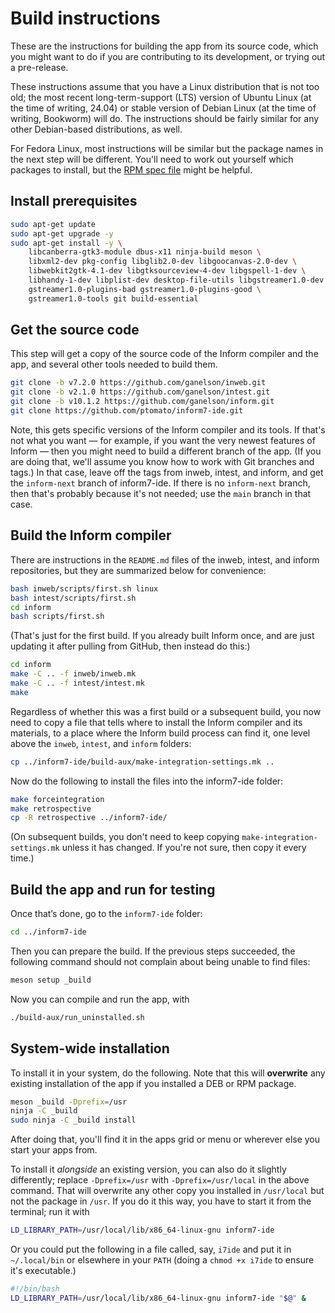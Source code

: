 # Build instructions

These are the instructions for building the app from its source code,
which you might want to do if you are contributing to its development,
or trying out a pre-release.

These instructions assume that you have a Linux distribution that is not
too old; the most recent long-term-support (LTS) version of Ubuntu Linux
(at the time of writing, 24.04) or stable version of Debian Linux (at
the time of writing, Bookworm) will do.
The instructions should be fairly similar for any other Debian-based
distributions, as well.

For Fedora Linux, most instructions will be similar but the package
names in the next step will be different.
You'll need to work out yourself which packages to install, but the
[RPM spec file](./inform7-ide.spec) might be helpful.

## Install prerequisites

```bash
sudo apt-get update
sudo apt-get upgrade -y
sudo apt-get install -y \
    libcanberra-gtk3-module dbus-x11 ninja-build meson \
    libxml2-dev pkg-config libglib2.0-dev libgoocanvas-2.0-dev \
    libwebkit2gtk-4.1-dev libgtksourceview-4-dev libgspell-1-dev \
    libhandy-1-dev libplist-dev desktop-file-utils libgstreamer1.0-dev \
    gstreamer1.0-plugins-bad gstreamer1.0-plugins-good \
    gstreamer1.0-tools git build-essential
```

## Get the source code

This step will get a copy of the source code of the Inform compiler and
the app, and several other tools needed to build them.

```bash
git clone -b v7.2.0 https://github.com/ganelson/inweb.git
git clone -b v2.1.0 https://github.com/ganelson/intest.git
git clone -b v10.1.2 https://github.com/ganelson/inform.git
git clone https://github.com/ptomato/inform7-ide.git
```

Note, this gets specific versions of the Inform compiler and its tools.
If that's not what you want — for example, if you want the very newest
features of Inform — then you might need to build a different branch of
the app.
(If you are doing that, we'll assume you know how to work with Git
branches and tags.)
In that case, leave off the tags from inweb, intest, and inform, and
get the `inform-next` branch of inform7-ide.
If there is no `inform-next` branch, then that's probably because it's
not needed; use the `main` branch in that case.

## Build the Inform compiler

There are instructions in the `README.md` files of the inweb, intest,
and inform repositories, but they are summarized below for convenience:

```bash
bash inweb/scripts/first.sh linux
bash intest/scripts/first.sh
cd inform
bash scripts/first.sh
```

(That's just for the first build.
If you already built Inform once, and are just updating it after pulling
from GitHub, then instead do this:)

```bash
cd inform
make -C .. -f inweb/inweb.mk
make -C .. -f intest/intest.mk
make
```

Regardless of whether this was a first build or a subsequent build, you
now need to copy a file that tells where to install the Inform compiler
and its materials, to a place where the Inform build process can find
it, one level above the `inweb`, `intest`, and `inform` folders:

```bash
cp ../inform7-ide/build-aux/make-integration-settings.mk ..
```

Now do the following to install the files into the inform7-ide folder:

```bash
make forceintegration
make retrospective
cp -R retrospective ../inform7-ide/
```

(On subsequent builds, you don't need to keep copying
`make-integration-settings.mk` unless it has changed.
If you're not sure, then copy it every time.)

## Build the app and run for testing

Once that’s done, go to the `inform7-ide` folder:

```bash
cd ../inform7-ide
```

Then you can prepare the build.
If the previous steps succeeded, the following command should not
complain about being unable to find files:

```bash
meson setup _build
```

Now you can compile and run the app, with

```bash
./build-aux/run_uninstalled.sh
```

## System-wide installation

To install it in your system, do the following.
Note that this will **overwrite** any existing installation of the app
if you installed a DEB or RPM package.

```bash
meson _build -Dprefix=/usr
ninja -C _build
sudo ninja -C _build install
```

After doing that, you'll find it in the apps grid or menu or wherever
else you start your apps from.

To install it _alongside_ an existing version, you can also do it
slightly differently; replace `-Dprefix=/usr` with `-Dprefix=/usr/local`
in the above command.
That will overwrite any other copy you installed in `/usr/local` but not
the package in `/usr`.
If you do it this way, you have to start it from the terminal; run it
with

```bash
LD_LIBRARY_PATH=/usr/local/lib/x86_64-linux-gnu inform7-ide
```

Or you could put the following in a file called, say, `i7ide` and put it
in `~/.local/bin` or elsewhere in your `PATH` (doing a `chmod +x i7ide`
to ensure it's executable.)

```bash
#!/bin/bash
LD_LIBRARY_PATH=/usr/local/lib/x86_64-linux-gnu inform7-ide "$@" &
```
